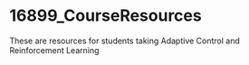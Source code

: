 # 16899_CourseResources
These are resources for students taking Adaptive Control and Reinforcement Learning

